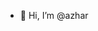 - 👋 Hi, I’m @azhar


<!---
azharahmedxom/azharahmedxom is a ✨ special ✨ repository because its `README.md` (this file) appears on your GitHub profile.
You can click the Preview link to take a look at your changes.
--->
